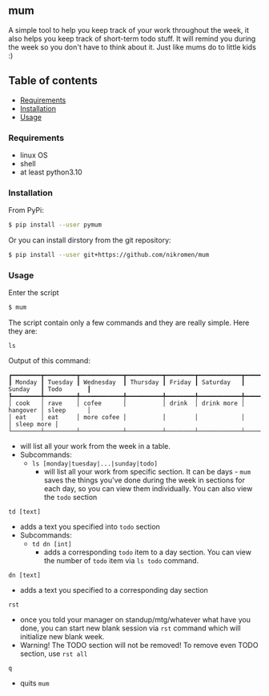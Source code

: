 ## mum

A simple tool to help you keep track of your work throughout the week, it also helps you
keep track of short-term todo stuff. It will remind you during the week so you don't
have to think about it. Just like mums do to little kids :)

## Table of contents

<!-- toc -->

- [Requirements](#requirements)
- [Installation](#installation)
- [Usage](#usage)

<!-- tocstop -->

### Requirements

- linux OS
- shell
- at least python3.10

### Installation

From PyPi:

```bash
$ pip install --user pymum
```

Or you can install dirstory from the git repository:

```bash
$ pip install --user git+https://github.com/nikromen/mum
```

### Usage

Enter the script

```bash
$ mum
```

The script contain only a few commands and they are really simple. Here they are:

`ls`

Output of this command:

```
┏━━━━━━━━┳━━━━━━━━━┳━━━━━━━━━━━━┳━━━━━━━━━━┳━━━━━━━━┳━━━━━━━━━━━━┳━━━━━━━━━━┳━━━━━━━━━━━━┓
┃ Monday ┃ Tuesday ┃ Wednesday  ┃ Thursday ┃ Friday ┃ Saturday   ┃ Sunday   ┃ Todo       ┃
┡━━━━━━━━╇━━━━━━━━━╇━━━━━━━━━━━━╇━━━━━━━━━━╇━━━━━━━━╇━━━━━━━━━━━━╇━━━━━━━━━━╇━━━━━━━━━━━━┩
│ cook   │ rave    │ cofee      │          │ drink  │ drink more │ hangover │ sleep      │
│ eat    │ eat     │ more cofee │          │        │            │          │ sleep more │
└────────┴─────────┴────────────┴──────────┴────────┴────────────┴──────────┴────────────┘
```

- will list all your work from the week in a table.
- Subcommands:
  - `ls [monday|tuesday|...|sunday|todo]`
    - will list all your work from specific section. It can be days - `mum` saves the things you've
      done during the week in sections for each day, so you can view them individually.
      You can also view the `todo` section

`td [text]`

- adds a text you specified into `todo` section
- Subcommands:
  - `td dn [int]`
    - adds a corresponding `todo` item to a day section. You can view the number of `todo` item
      via `ls todo` command.

`dn [text]`

- adds a text you specified to a corresponding day section

`rst`

- once you told your manager on standup/mtg/whatever what have you done, you can start new blank
  session via `rst` command which will initialize new blank week.
- Warning! The TODO section will not be removed! To remove even TODO section, use `rst all`

`q`

- quits `mum`
